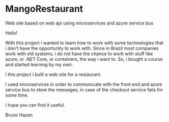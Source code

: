 # MangoRestaurant
Web site based on web api using microservices and azure service bus

Hello!

With this project i wanted to learn how to work with some technologies that i don't have the opportunity to work with.
Since in Brazil most companies work with old systems, i do not have the chance to work with stuff like azure, or .NET Core, or containers, the way i want to.
So, i bought a course and started learning by my own.

I this project i built a web site for a restaurant.

I used microservices in order to communicate with the front end and azure service bus to store the messages, in case of the checkout service fails for some time.

I hope you can find it useful.

Bruno Hazan
